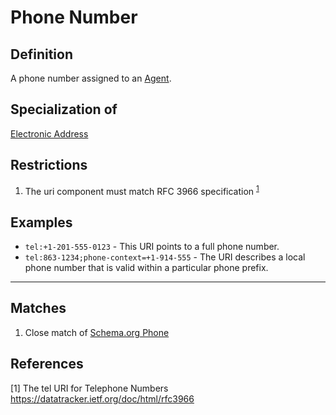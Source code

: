# Phone Number

## Definition
A phone number assigned to an [Agent](../entities/Organisation_Unit.md). 

## Specialization of
[Electronic Address](../datatypes/Electronic_Address.md)

## Restrictions
1. The uri component must match RFC 3966 specification <sup>[1](#fn1)</sup>

## Examples
- `tel:+1-201-555-0123` - This URI points to a full phone number. 
- `tel:863-1234;phone-context=+1-914-555` - The URI describes a local
  phone number that is valid within a particular phone prefix.

---
## Matches
1. Close match of [Schema.org Phone](https://schema.org/telephone)

## References
<a name="fn1">\[1\]</a> The tel URI for Telephone Numbers https://datatracker.ietf.org/doc/html/rfc3966

